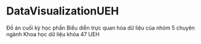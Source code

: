 # DataVisualizationUEH
Đồ án cuối kỳ học phần Biểu diễn trực quan hóa dữ liệu của nhóm 5 chuyên ngành Khoa học dữ liệu khóa 47 UEH
